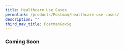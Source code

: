 ```yaml
---
title: Healthcare Use Cases
permalink: /products/Postman/healthcare-use-cases/
description: ""
third_nav_title: PostmanGovSg
---
```



### **Coming Soon**